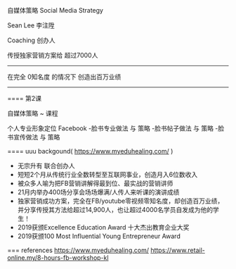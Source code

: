 自媒体策略 
Social Media Strategy

Sean Lee 李注陞

Coaching 创办人

传授独家营销方案给 超过7000人

***
在完全 0知名度 的情况下 
创造出百万业绩
***



====
第2课

自媒体策略 ~ 课程

个人专业形象定位 
Facebook 
-脸书专业做法 与 策略 
-脸书帖子做法 与 策略 
-脸书宣传做法 与 策略



====
uuu
backgound( https://www.myeduhealing.com/ )
- 无宗升有 联合创办人​
- 短短2个月从传统行业全数转型至互联网事业，创造月入6位数收入
- 被众多人喻为把FB营销讲解得最到位、最实战的营销讲师
- 21月内举办400场分享会场场爆满/人传人来听课的演讲成绩
- 独家营销成功方案，完全在FB/youtube零视频零知名度，却创造百万业绩，并分享传授其方法给超过14,900人，也让超过4000名学员自发成为他的学生！
- 2019获颁Excellence Education Award 十大杰出教育企业大奖
- 2019获颁100 Most Influential Young Entrepreneur Award

===
references
https://www.myeduhealing.com/
https://www.retail-online.my/8-hours-fb-workshop-kl